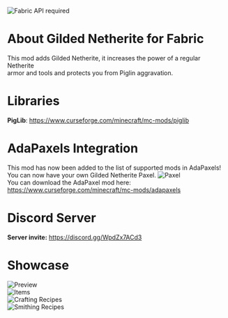 ![Fabric API required](https://cdn.discordapp.com/attachments/726579144615395329/739836321056555069/15964611033571741504164.png)

# About Gilded Netherite for Fabric
This mod adds Gilded Netherite, it increases the power of a regular Netherite  
armor and tools and protects you from Piglin aggravation.

# Libraries
**PigLib**: https://www.curseforge.com/minecraft/mc-mods/piglib

# AdaPaxels Integration
This mod has now been added to the list of supported mods in AdaPaxels!
You can now have your own Gilded Netherite Paxel.
![Paxel](https://github.com/scaldings/gilded-netherite-fabric/blob/master/images/paxel.png?raw=true)  
You can download the AdaPaxel mod here: https://www.curseforge.com/minecraft/mc-mods/adapaxels   

# Discord Server
**Server invite:** https://discord.gg/WpdZx7ACd3

# Showcase
![Preview](https://github.com/scaldings/gilded-netherite-fabric/blob/master/images/preview.png?raw=true)  
![Items](https://github.com/scaldings/gilded-netherite-fabric/blob/master/images/items.png?raw=true)  
![Crafting Recipes](https://github.com/scaldings/gilded-netherite-fabric/blob/master/images/crafting_recipes.png?raw=true)  
![Smithing Recipes](https://github.com/scaldings/gilded-netherite-fabric/blob/master/images/smithing_recipes.png?raw=true)  
